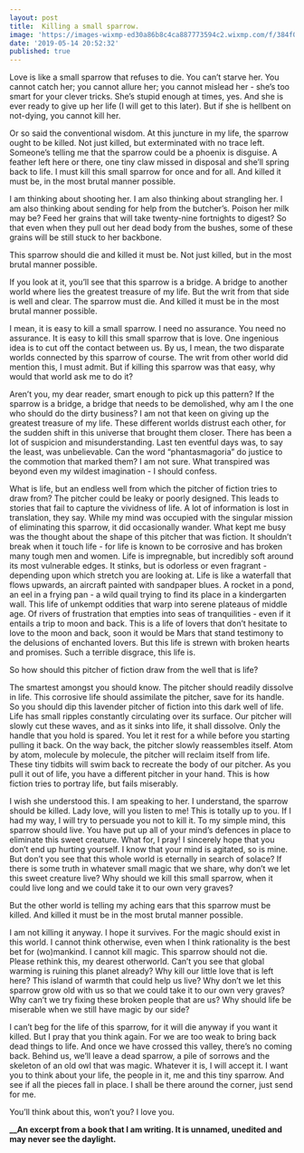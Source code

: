 ```yaml
---
layout: post
title:  Killing a small sparrow.
image: 'https://images-wixmp-ed30a86b8c4ca887773594c2.wixmp.com/f/384f0dca-8210-4b23-a348-3a50bd8df88f/d55wvrb-1d188a3a-fd39-428a-9354-4c8697bd09a3.jpg/v1/fill/w_1280,h_720,q_75,strp/the_dark_ages_by_jonasdero_d55wvrb-fullview.jpg'
date: '2019-05-14 20:52:32'
published: true
---
```


Love is like a small sparrow that refuses to die. You can’t starve her. You cannot catch her; you cannot allure her; you cannot mislead her - she’s too smart for your clever tricks. She’s stupid enough at times, yes. And she is ever ready to give up her life (I will get to this later). But if she is hellbent on not-dying, you cannot kill her.

Or so said the conventional wisdom. At this juncture in my life, the sparrow ought to be killed. Not just killed, but exterminated with no trace left. Someone’s telling me that the sparrow could be a phoenix is disguise. A feather left here or there, one tiny claw missed in disposal and she’ll spring back to life. I must kill this small sparrow for once and for all. And killed it must be, in the most brutal manner possible.

I am thinking about shooting her. I am also thinking about strangling her. I am also thinking about sending for help from the butcher’s. Poison her milk may be? Feed her grains that will take twenty-nine fortnights to digest? So that even when they pull out her dead body from the bushes, some of these grains will be still stuck to her backbone.

This sparrow should die and killed it must be. Not just killed, but in the most brutal manner possible.

If you look at it, you’ll see that this sparrow is a bridge. A bridge to another world where lies the greatest treasure of my life. But the writ from that side is well and clear. The sparrow must die. And killed it must be in the most brutal manner possible.

I mean, it is easy to kill a small sparrow. I need no assurance. You need no assurance. It is easy to kill this small sparrow that is love. One ingenious idea is to cut off the contact between us. By us, I mean, the two disparate worlds connected by this sparrow of course. The writ from other world did mention this, I must admit. But if killing this sparrow was that easy, why would that world ask me to do it? 

Aren’t you, my dear reader, smart enough to pick up this pattern? If the sparrow is a bridge, a bridge that needs to be demolished, why am I the one who should do the dirty business? I am not that keen on giving up the greatest treasure of my life. These different worlds distrust each other, for the sudden shift in this universe that brought them closer. There has been a lot of suspicion and misunderstanding. Last ten eventful days was, to say the least, was unbelievable. Can the word “phantasmagoria” do justice to the commotion that marked them? I am not sure. What transpired was beyond even my wildest imagination - I should confess.

What is life, but an endless well from which the pitcher of fiction tries to draw from? The pitcher could be leaky or poorly designed. This leads to stories that fail to capture the vividness of life. A lot of information is lost in translation, they say. While my mind was occupied with the singular mission of eliminating this sparrow, it did occasionally wander. What kept me busy was the thought about the shape of this pitcher that was fiction. It shouldn’t break when it touch life - for life is known to be corrosive and has broken many tough men and women. Life is impregnable, but incredibly soft around its most vulnerable edges. It stinks, but is odorless or even fragrant - depending upon which stretch you are looking at. Life is like a waterfall that flows upwards, an aircraft painted with sandpaper blues. A rocket in a pond, an eel in a frying pan - a wild quail trying to find its place in a kindergarten wall. This life of unkempt oddities that warp into serene plateaus of middle age. Of rivers of frustration that empties into seas of tranquilities - even if it entails a trip to moon and back. This is a life of lovers that don’t hesitate to love to the moon and back, soon it would be Mars that stand testimony to the delusions of enchanted lovers. But this life is strewn with broken hearts and promises. Such a terrible disgrace, this life is. 

So how should this pitcher of fiction draw from the well that is life?

The smartest amongst you should know. The pitcher should readily dissolve in life. This corrosive life should assimilate the pitcher, save for its handle. So you should dip this lavender pitcher of fiction into this dark well of life. Life has small ripples constantly circulating over its surface. Our pitcher will slowly cut these waves, and as it sinks into life, it shall dissolve. Only the handle that you hold is spared. You let it rest for a while before you starting pulling it back. On the way back, the pitcher slowly reassembles itself. Atom by atom, molecule by molecule, the pitcher will reclaim itself from life. These tiny tidbits will swim back to recreate the body of our pitcher. As you pull it out of life, you have a different pitcher in your hand. This is how fiction tries to portray life, but fails miserably. 

I wish she understood this. I am speaking to her. I understand, the sparrow should be killed. Lady love, will you listen to me! This is totally up to you. If I had my way, I will try to persuade you not to kill it. To my simple mind, this sparrow should live. You have put up all of your mind’s defences in place to eliminate this sweet creature. What for, I pray! I sincerely hope that you don’t end up hurting yourself. I know that your mind is agitated, so is mine. But don’t you see that this whole world is eternally in search of solace? If there is some truth in whatever small magic that we share, why don’t we let this sweet creature live? Why should we kill this small sparrow, when it could live long and we could take it to our own very graves?

But the other world is telling my aching ears that this sparrow must be killed. And killed it must be in the most brutal manner possible.

I am not killing it anyway. I hope it survives. For the magic should exist in this world. I cannot think otherwise, even when I think rationality is the best bet for (wo)mankind. I cannot kill magic. This sparrow should not die. Please rethink this, my dearest otherworld. Can’t you see that global warming is ruining this planet already? Why kill our little love that is left here? This island of warmth that could help us live? Why don’t we let this sparrow grow old with us so that we could take it to our own very graves? Why can’t we try fixing these broken people that are us? Why should life be miserable when we still have magic by our side?

I can’t beg for the life of this sparrow, for it will die anyway if you want it killed. But I pray that you think again. For we are too weak to bring back dead things to life. And once we have crossed this valley, there’s no coming back. Behind us, we’ll leave a dead sparrow, a pile of sorrows and the skeleton of an old owl that was magic. Whatever it is, I will accept it. I want you to think about your life, the people in it, me and this tiny sparrow. And see if all the pieces fall in place. I shall be there around the corner, just send for me.

You’ll think about this, won’t you? I love you. 

**__An excerpt from a book that I am writing. It is unnamed, unedited and may never see the daylight.**

